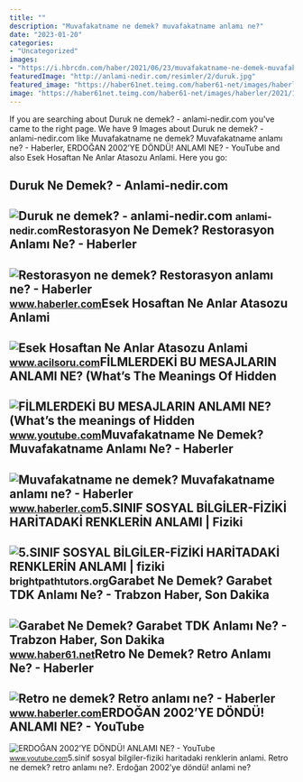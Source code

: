 ```yaml
---
title: ""
description: "Muvafakatname ne demek? muvafakatname anlamı ne?"
date: "2023-01-20"
categories:
- "Uncategorized"
images:
- "https://i.hbrcdn.com/haber/2021/06/23/muvafakatname-ne-demek-muvafakatname-anlami-ne-14219584_4873_amp.jpg"
featuredImage: "http://anlami-nedir.com/resimler/2/duruk.jpg"
featured_image: "https://haber61net.teimg.com/haber61-net/images/haberler/2021/11/03/garabet_ne_demek_garabet_tdk_anlami_ne_h437710_c82df.webp"
image: "https://haber61net.teimg.com/haber61-net/images/haberler/2021/11/03/garabet_ne_demek_garabet_tdk_anlami_ne_h437710_c82df.webp"
---
```


If you are searching about Duruk ne demek? - anlami-nedir.com you've came to the right page. We have 9 Images about Duruk ne demek? - anlami-nedir.com like Muvafakatname ne demek? Muvafakatname anlamı ne? - Haberler, ERDOĞAN 2002’YE DÖNDÜ! ANLAMI NE? - YouTube and also Esek Hosaftan Ne Anlar Atasozu Anlami. Here you go:

Duruk Ne Demek? - Anlami-nedir.com
----------------------------------

 ![Duruk ne demek? - anlami-nedir.com](http://anlami-nedir.com/resimler/2/duruk.jpg) <small>anlami-nedir.com</small>Restorasyon Ne Demek? Restorasyon Anlamı Ne? - Haberler
-------------------------------------------------------

 ![Restorasyon ne demek? Restorasyon anlamı ne? - Haberler](https://i.hbrcdn.com/haber/2022/09/05/restorasyon-ne-demek-restorasyon-anlami-ne-15244801_3036_amp.jpg) <small>www.haberler.com</small>Esek Hosaftan Ne Anlar Atasozu Anlami
-------------------------------------

 ![Esek Hosaftan Ne Anlar Atasozu Anlami](https://www.acilsoru.com/up/cevap/1678/esek.png) <small>www.acilsoru.com</small>FİLMLERDEKİ BU MESAJLARIN ANLAMI NE? (What’s The Meanings Of Hidden
-------------------------------------------------------------------

 ![FİLMLERDEKİ BU MESAJLARIN ANLAMI NE? (What’s the meanings of Hidden](https://i.ytimg.com/vi/r63jYUuDP9A/maxresdefault.jpg) <small>www.youtube.com</small>Muvafakatname Ne Demek? Muvafakatname Anlamı Ne? - Haberler
-----------------------------------------------------------

 ![Muvafakatname ne demek? Muvafakatname anlamı ne? - Haberler](https://i.hbrcdn.com/haber/2021/06/23/muvafakatname-ne-demek-muvafakatname-anlami-ne-14219584_4873_amp.jpg) <small>www.haberler.com</small>5.SINIF SOSYAL BİLGİLER-FİZİKİ HARİTADAKİ RENKLERİN ANLAMI | Fiziki
-------------------------------------------------------------------

 ![5.SINIF SOSYAL BİLGİLER-FİZİKİ HARİTADAKİ RENKLERİN ANLAMI | fiziki](https://i.ytimg.com/vi/Ob_sRRhR2dI/maxresdefault.jpg) <small>brightpathtutors.org</small>Garabet Ne Demek? Garabet TDK Anlamı Ne? - Trabzon Haber, Son Dakika
--------------------------------------------------------------------

 ![Garabet Ne Demek? Garabet TDK Anlamı Ne? - Trabzon Haber, Son Dakika](https://haber61net.teimg.com/haber61-net/images/haberler/2021/11/03/garabet_ne_demek_garabet_tdk_anlami_ne_h437710_c82df.webp) <small>www.haber61.net</small>Retro Ne Demek? Retro Anlamı Ne? - Haberler
-------------------------------------------

 ![Retro ne demek? Retro anlamı ne? - Haberler](https://i.hbrcdn.com/haber/2021/10/20/haberler-retro-ne-demek-retro-anlami-ne-14473644_4096_amp.jpg) <small>www.haberler.com</small>ERDOĞAN 2002’YE DÖNDÜ! ANLAMI NE? - YouTube
-------------------------------------------

 ![ERDOĞAN 2002’YE DÖNDÜ! ANLAMI NE? - YouTube](https://i.ytimg.com/vi/nVf7snoAL6U/maxresdefault.jpg) <small>www.youtube.com</small>5.sinif sosyal bi̇lgi̇ler-fi̇zi̇ki̇ hari̇tadaki̇ renkleri̇n anlami. Retro ne demek? retro anlamı ne?. Erdoğan 2002’ye döndü! anlami ne?
